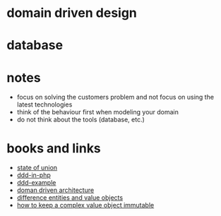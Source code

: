 # domain driven design

# database

# notes

* focus on solving the customers problem and not focus on using the latest technologies
* think of the behaviour first when modeling your domain
* do not think about the tools (database, etc.)

# books and links

* [state of union](https://github.com/PhpFriendsOfDdd/state-of-the-union)
* [ddd-in-php](https://gitub.com/dddinphp)
* [ddd-example](http://blog.mirkosertic.de/architecturedesign/dddexample)
* [doman driven architecture](http://www.opentaps.org/docs/index.php/Domain_Driven_Architecture)
* [difference entities and value objects](http://culttt.com/2014/04/30/difference-entities-value-objects/)
* [how to keep a complex value object immutable](http://stackoverflow.com/questions/7405278/ddd-how-to-keep-a-complex-value-object-immutable)
